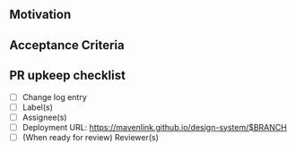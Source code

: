 <!-- 
In order to reduce overhead in maintaing PRs, please follow these rules: 
1. If there is a pivotal story, replace the motivation+AC sections and add the pivotal story URL
2. If there is no pivotal story, fill in the motivation and AC sections
3. Complete the PR checklist
-->


## Motivation


## Acceptance Criteria 


## PR upkeep checklist

- [ ] Change log entry
- [ ] Label(s)
- [ ] Assignee(s)
- [ ] Deployment URL: https://mavenlink.github.io/design-system/$BRANCH
- [ ] (When ready for review) Reviewer(s)
